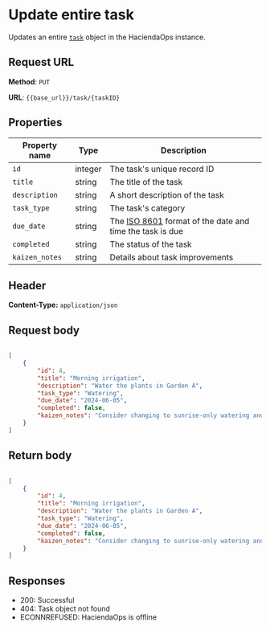 # Update entire task

Updates an entire [`task`](task.md) object in the HaciendaOps instance.

## Request URL

**Method**: `PUT`

**URL**: `{{base_url}}/task/{taskID}`

## Properties

| Property name | Type | Description |
| ------------- | ----------- | ----------- |
| `id` | integer | The task's unique record ID |
| `title` | string | The title of the task |
| `description` | string | A short description of the task |
| `task_type` | string | The task's category |
| `due_date` | string | The [ISO 8601](https://en.wikipedia.org/wiki/ISO_8601) format of the date and time the task is due |
| `completed` | string | The status of the task |
| `kaizen_notes` | string | Details about task improvements |

## Header

**Content-Type:** `application/json`

## Request body

```json

[
    {
        "id": 4,
        "title": "Morning irrigation",
        "description": "Water the plants in Garden A",
        "task_type": "Watering",
        "due_date": "2024-06-05",
        "completed": false,
        "kaizen_notes": "Consider changing to sunrise-only watering and reduce evaporation."
    }
]
```

## Return body

```json

[
    {
        "id": 4,
        "title": "Morning irrigation",
        "description": "Water the plants in Garden A",
        "task_type": "Watering",
        "due_date": "2024-06-05",
        "completed": false,
        "kaizen_notes": "Consider changing to sunrise-only watering and reduce evaporation."
    }
]
```

## Responses

* 200: Successful
* 404: Task object not found
* ECONNREFUSED: HaciendaOps is offline

